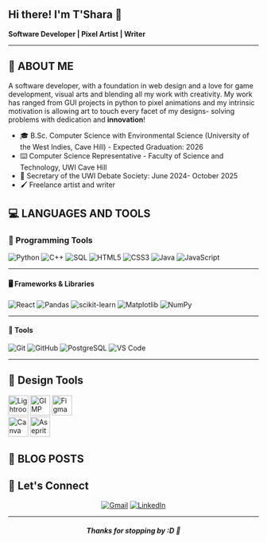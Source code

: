 ## Hi there! I'm T'Shara 👋
**Software Developer | Pixel Artist | Writer**
- - - -
<!--
**sharhaynes/sharhaynes** is a ✨ _special_ ✨ repository because its `README.md` (this file) appears on your GitHub profile.

Here are some ideas to get you started:

- 🔭 I’m currently working on ...
- 🌱 I’m currently learning ...
- 👯 I’m looking to collaborate on ...
- 🤔 I’m looking for help with ...
- 💬 Ask me about ...
- 📫 How to reach me: ...
- 😄 Pronouns: ...
- ⚡ Fun fact: ...
-->
## 🌱 ABOUT ME
A software developer, with a foundation in web design and a love for game development, visual arts and blending all my work with creativity. My work has ranged from GUI projects in python to pixel animations and my intrinsic motivation is allowing art to touch every facet of my designs- solving problems with dedication and **innovation**!

* 🎓 B.Sc. Computer Science with Environmental Science (University of the West Indies, Cave Hill) - Expected Graduation: 2026
* ⌨️ Computer Science Representative - Faculty of Science and Technology, UWI Cave Hill
* 📘 Secretary of the UWI Debate Society: June 2024- October 2025
* 🖌️ Freelance artist and writer

## 💻 LANGUAGES AND TOOLS

### 🚀 Programming Tools
![Python](https://img.shields.io/badge/Python-%2314354C.svg?style=for-the-badge&logo=python&logoColor=white)
![C++](https://img.shields.io/badge/C++-%2300599C.svg?style=for-the-badge&logo=c%2B%2B&logoColor=white)
![SQL](https://img.shields.io/badge/SQL-%2300C7B7.svg?style=for-the-badge&logo=mysql&logoColor=white)
![HTML5](https://img.shields.io/badge/HTML5-%23E34F26.svg?style=for-the-badge&logo=html5&logoColor=white)
![CSS3](https://img.shields.io/badge/CSS3-%231572B6.svg?style=for-the-badge&logo=css3&logoColor=white)
![Java](https://img.shields.io/badge/Java-%23ED8B00.svg?style=for-the-badge&logo=openjdk&logoColor=white)
![JavaScript](https://img.shields.io/badge/JavaScript-%23323330.svg?style=for-the-badge&logo=javascript&logoColor=F7DF1E)


---

#### 🖥️ Frameworks & Libraries
![React](https://img.shields.io/badge/React-20232A.svg?style=for-the-badge&logo=react&logoColor=61DAFB)
![Pandas](https://img.shields.io/badge/Pandas-%23150458.svg?style=for-the-badge&logo=pandas&logoColor=white)
![scikit-learn](https://img.shields.io/badge/Scikit--Learn-%23F7931E.svg?style=for-the-badge&logo=scikit-learn&logoColor=white)
![Matplotlib](https://img.shields.io/badge/Matplotlib-%23E20000.svg?style=for-the-badge&logo=matplotlib&logoColor=white)
![NumPy](https://img.shields.io/badge/NumPy-%23013243.svg?style=for-the-badge&logo=numpy&logoColor=white)

---

#### 🔧 Tools
![Git](https://img.shields.io/badge/Git-F05032?style=for-the-badge&logo=git&logoColor=white)
![GitHub](https://img.shields.io/badge/GitHub-181717?style=for-the-badge&logo=github&logoColor=white)
![PostgreSQL](https://img.shields.io/badge/PostgreSQL-316192?style=for-the-badge&logo=postgresql&logoColor=white)
![VS Code](https://img.shields.io/badge/VSCode-0078D7?style=for-the-badge&logo=visual-studio-code&logoColor=white)

---
## 🎨 Design Tools
[<img src="https://upload.wikimedia.org/wikipedia/commons/2/20/Lightroom_CC_icon.png" width="40" height="40" title="Lightroom"/>](https://www.adobe.com/products/photoshop-lightroom.html)
[<img src="https://cdn.jsdelivr.net/gh/devicons/devicon/icons/gimp/gimp-original.svg" width="40" height="40" title="GIMP"/>](https://www.gimp.org/)
[<img src="https://cdn.jsdelivr.net/gh/devicons/devicon/icons/figma/figma-original.svg" width="40" height="40" title="Figma"/>](https://www.figma.com/)            
[ <img src="https://cdn.jsdelivr.net/gh/devicons/devicon@latest/icons/canva/canva-original.svg" width="40" height="40" title="Canva"/>](https://www.canva.com/)
[<img src="file:///C:/Users/hayne/Downloads/aseprite-svgrepo-com.svg" width="40" height="40" title="Aseprite"/>](https://www.aseprite.org/)

## 📝 BLOG POSTS

## 🔗 Let's Connect

<div align="center">
<a href="mailto:haynestshara0@gmail.com"><img alt="Gmail" src="https://img.shields.io/badge/Gmail-D14836?style=for-the-badge&logo=gmail&logoColor=white" /></a>
<a href="https://www.linkedin.com/in/tshara-haynes/"><img alt="LinkedIn" src="https://img.shields.io/badge/LinkedIn-0077B5?style=for-the-badge&logo=linkedin&logoColor=white"/></a>

</div>

---

<h5 align="center">Thanks for stopping by :D 🌟</h5>
